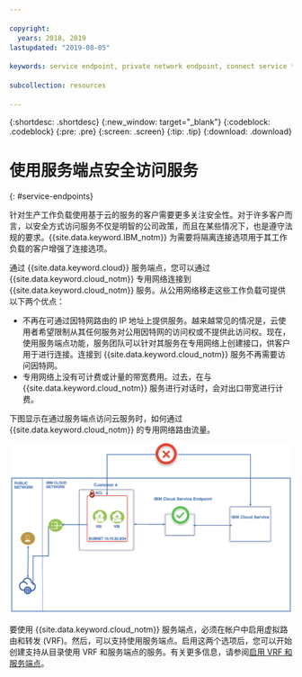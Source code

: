 ```yaml
---

copyright:
  years: 2018, 2019
lastupdated: "2019-08-05"

keywords: service endpoint, private network endpoint, connect service to private network

subcollection: resources

---
```


{:shortdesc: .shortdesc}
{:new_window: target="_blank"}
{:codeblock: .codeblock}
{:pre: .pre}
{:screen: .screen}
{:tip: .tip}
{:download: .download}

# 使用服务端点安全访问服务
{: #service-endpoints}

针对生产工作负载使用基于云的服务的客户需要更多关注安全性。对于许多客户而言，以安全方式访问服务不仅是明智的公司政策，而且在某些情况下，也是遵守法规的要求。{{site.data.keyword.IBM_notm}} 为需要将隔离连接选项用于其工作负载的客户增强了连接选项。 

通过 {{site.data.keyword.cloud}} 服务端点，您可以通过 {{site.data.keyword.cloud_notm}} 专用网络连接到 {{site.data.keyword.cloud_notm}} 服务。从公用网络移走这些工作负载可提供以下两个优点：

* 不再在可通过因特网路由的 IP 地址上提供服务。越来越常见的情况是，云使用者希望限制从其任何服务对公用因特网的访问权或不提供此访问权。现在，使用服务端点功能，服务团队可以针对其服务在专用网络上创建接口，供客户用于进行连接。连接到 {{site.data.keyword.cloud_notm}} 服务不再需要访问因特网。
* 专用网络上没有可计费或计量的带宽费用。过去，在与 {{site.data.keyword.cloud_notm}} 服务进行对话时，会对出口带宽进行计费。 

下图显示在通过服务端点访问云服务时，如何通过 {{site.data.keyword.cloud_notm}} 的专用网络路由流量。

![IBM Cloud 服务端点](images/CSE.png "通过服务端点路由的流量")

要使用 {{site.data.keyword.cloud_notm}} 服务端点，必须在帐户中启用虚拟路由和转发 (VRF)。然后，可以支持使用服务端点。启用这两个选项后，您可以开始创建支持从目录使用 VRF 和服务端点的服务。有关更多信息，请参阅[启用 VRF 和服务端点](/docs/account?topic=account-vrf-service-endpoint)。
